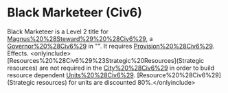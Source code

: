 # Black Marketeer (Civ6)

Black Marketeer is a Level 2 title for [Magnus%20%28Steward%29%20%28Civ6%29](Magnus), a [Governor%20%28Civ6%29](Governor) in "". It requires [Provision%20%28Civ6%29](Provision).
Effects.
 &lt;onlyinclude&gt;[Resources%20%28Civ6%29%23Strategic%20Resources](Strategic resources) are not required in the [City%20%28Civ6%29](city) in order to build resource dependent [Units%20%28Civ6%29](units).
 [Resource%20%28Civ6%29](Strategic resources) for units are discounted 80%.&lt;/onlyinclude&gt;